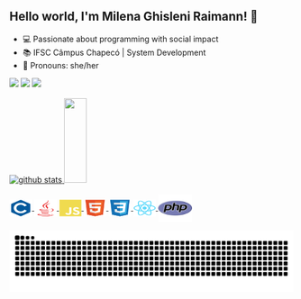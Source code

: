 ## Hello world, I'm Milena Ghisleni Raimann! 👋

- 💻 Passionate about programming with social impact
- 📚 IFSC Câmpus Chapecó | System Development
- 💬 Pronouns: she/her

<div>
  <a href = "mailto:milenaghisleniraimann@gmail.com"><img src="https://img.shields.io/badge/-Gmail-%23333?style=for-the-badge&logo=gmail&logoColor=white" target="_blank"></a>
  <a href="https://instagram.com/milena.ghislenir" target="_blank"><img src="https://img.shields.io/badge/-Instagram-%23E4405F?style=for-the-badge&logo=instagram&logoColor=white" target="_blank"></a>
  <a href="https://www.linkedin.com/in/milena-ghisleni-raimann-642663264/" target="_blank"><img src="https://img.shields.io/badge/-LinkedIn-%230077B5?style=for-the-badge&logo=linkedin&logoColor=white" target="_blank"></a> 
</div>

<div>
 <br>
 <a href="https://github.com/milenaghislenir">
<div>  
  <img width="35%" height="150px" src="https://github-readme-stats.vercel.app/api?username=milenaghislenir&show_icons=true&count_private=true&hide_border=true&title_color=ff91a4&icon_color=ff91a4&text_color=c9d1d9&bg_color=0d1117" alt="github stats" /> 
  <img width="28%" height="150px" src="https://github-readme-stats.vercel.app/api/top-langs/?username=milenaghislenir&layout=compact&hide_border=true&title_color=ff91a4&text_color=ff91a4&bg_color=0d1117" />
</div>

<div style="display: inline_block"><br>
  <img align="center" alt="Mile-C" height="30" width="40" src="https://raw.githubusercontent.com/devicons/devicon/master/icons/c/c-plain.svg">
  <img align="center" alt="Mile-Java" height="30" width="40" src="https://raw.githubusercontent.com/devicons/devicon/master/icons/java/java-plain.svg">
  <img align="center" alt="Mile-Js" height="30" width="40" src="https://raw.githubusercontent.com/devicons/devicon/master/icons/javascript/javascript-plain.svg">
  <img align="center" alt="Mile-HTML" height="30" width="40" src="https://raw.githubusercontent.com/devicons/devicon/master/icons/html5/html5-original.svg">
  <img align="center" alt="Mile-CSS" height="30" width="40" src="https://raw.githubusercontent.com/devicons/devicon/master/icons/css3/css3-original.svg">
  <img align="center" alt="Mile-React" height="30" width="40" src="https://raw.githubusercontent.com/devicons/devicon/master/icons/react/react-original.svg">
  <img align="center" alt="Mile-PHP" height="50" width="60" src="https://raw.githubusercontent.com/devicons/devicon/master/icons/php/php-original.svg">
</div>

  ![Snake animation](https://github.com/milenaghislenir/milenaghislenir/blob/output/github-contribution-grid-snake.svg)
